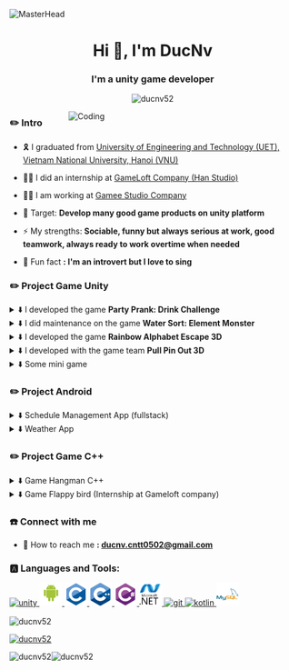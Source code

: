 ![MasterHead](https://mir-s3-cdn-cf.behance.net/project_modules/fs/54b6c068097599.5b50bca476b9b.gif)
<h1 align="center">Hi 👋, I'm DucNv</h1>
<h3 align="center">I'm a unity game developer</h3>
<p align="center"> <img src="https://komarev.com/ghpvc/?username=ducnv52&label=Profile%20views&color=0e75b6&style=flat" alt="ducnv52" /> </p>


  <img align="right" alt="Coding" width="400" src="https://img.etimg.com/thumb/msid-84146083,width-1015,height-761,imgsize-638053,resizemode-8,quality-100/prime/technology-and-startups/booting-up-developer-economy-how-tech-startups-are-helping-coders-build-and-test-software-faster.jpg">

### ✏️ Intro
- 🎗️ I graduated from [University of Engineering and Technology (UET),  Vietnam National University, Hanoi (VNU)](https://uet.vnu.edu.vn/)

- 👨‍💻 I did an internship at [GameLoft Company (Han Studio)](https://www.gameloft.com/gameloft-studios/hanoi)

- 👨‍💻 I am working at [Gamee Studio Company](https://gameestudio.com/)

- 💪 Target: **Develop many good game products on unity platform**

- ⚡ My strengths: **Sociable, funny but always serious at work, good teamwork, always ready to work overtime when needed**

- 🎤 Fun fact **: I'm an introvert but I love to sing**

### ✏️ Project Game Unity
<details><summary>⬇️ I developed the game <b>Party Prank: Drink Challenge</b></summary>
  
![image](https://play-lh.googleusercontent.com/SsMmlio3zgorgJ_6Uip_EdBE2I_WVKaoftiKWZAYHk2rwGbF97j5Bpm2oGymaCwiIi0=w240-h480-rw)
  
- Android [Link Google Store](https://play.google.com/store/apps/details?id=com.Gamee.PartyPrankChallenge&hl=en)
- Ios [Link Apple Store](https://apps.apple.com/app/id1631497447?fbclid=IwAR1Z3z22adVeAOLo11Ls9eQrJdpJ1DgY1KaRZnCf_npnKtRRtgs4Pk6JzJI)

</details>
<details><summary>⬇️ I did maintenance on the game <b>Water Sort: Element Monster</b></summary>

![image](https://play-lh.googleusercontent.com/Ul2voFT2HWoBhvpHeXwqIIN7lk5ziDYDNo0K8VeiaRIHdqk-3mGebpH7AN4jIFMQy2PT=s48-rw)
- Android [Link Google Store](https://play.google.com/store/apps/details?id=com.gamee.elementsort&hl=en)

</details>
<details><summary>⬇️ I developed the game <b>Rainbow Alphabet Escape 3D</b></summary>

![image](https://play-lh.googleusercontent.com/XKVCtxX_Ws4ksCo18hXieSoeOkoKvZ34CQ07j3-H2AH8b1BLH6WnVPT1F3qGHY8GAbo=w240-h480-rw)
- Android [Link Google Store](https://play.google.com/store/apps/details?id=com.gamee.blue.monster.rainbow.escape&hl=en)

</details>
<details><summary>⬇️ I developed with the game team <b>Pull Pin Out 3D</b></summary>
  
![image](https://play-lh.googleusercontent.com/KeqO81pupo8jvmHxowXYdnLDqGDG58na8H__xVWpeVfURtb3bebnYkWi45plE7YejcQ=s48-rw)
- Android [Link Google Store](https://play.google.com/store/apps/details?id=com.gamee.pull.pin.puzzle&hl=en)
- Ios [Link Apple Store](https://apps.apple.com/us/app/pull-pin-out-3d/id6443933564)

</details>
<details><summary>⬇️ Some mini game</summary>

- Game MiniSweeper [Link gitHub](https://github.com/ducnv52/MiniSweeperUnity)
- Game Snack [Link GitHub](https://github.com/ducnv52/Snack)
- Game Rapid Roll [Link GitHub](https://github.com/ducnv52/Rapid-Roll)
- Game Asteroids [Link GitHub](https://github.com/ducnv52/Asteroids_Unity)
- Game Brick Break [Link GitHub](https://github.com/ducnv52/bick-break)  
</details>

### ✏️ Project Android
<details><summary>⬇️ Schedule Management App (fullstack)</summary>

- Source code app android kotlin [Link gitHub](https://github.com/ducnv52/khoaLuan)
- Source code web api (backend with .netcore 3.1) [Link gitHub](https://github.com/ducnv52/DoAn_BE)
- Source code management website (vue.js) [Link gitHub](https://github.com/ducnv52/web-quan-tri-khoa-luan)
</details>
<details><summary>⬇️ Weather App</summary>

- Source code [Link gitHub](https://github.com/ducnv52/weather-app-android)

</details>

### ✏️ Project Game C++
<details><summary>⬇️ Game Hangman C++</summary>

- Source code [Link gitHub](https://github.com/ducnv52/hangManC-)

</details>
<details><summary>⬇️ Game Flappy bird (Internship at Gameloft company)</summary>

- Source code [Link gitHub](https://github.com/ducnv52/intern-summer/tree/master/week3_t6_MiniGameStarter)

</details>





<h3 align="left">☎️ Connect with me</h3>

- 📧 How to reach me **: ducnv.cntt0502@gmail.com**


<p align="left">
</p>

<h3 align="left">🅰️ Languages and Tools:</h3>
<p align="left"> <a href="https://unity.com/" target="_blank" rel="noreferrer"> <img src="https://www.vectorlogo.zone/logos/unity3d/unity3d-icon.svg" alt="unity" width="40" height="40"/> </a> <a href="https://developer.android.com" target="_blank" rel="noreferrer"> <img src="https://raw.githubusercontent.com/devicons/devicon/master/icons/android/android-original-wordmark.svg" alt="android" width="40" height="40"/> </a> <a href="https://www.cprogramming.com/" target="_blank" rel="noreferrer"> <img src="https://raw.githubusercontent.com/devicons/devicon/master/icons/c/c-original.svg" alt="c" width="40" height="40"/> </a> <a href="https://www.w3schools.com/cpp/" target="_blank" rel="noreferrer"> <img src="https://raw.githubusercontent.com/devicons/devicon/master/icons/cplusplus/cplusplus-original.svg" alt="cplusplus" width="40" height="40"/> </a> <a href="https://www.w3schools.com/cs/" target="_blank" rel="noreferrer"> <img src="https://raw.githubusercontent.com/devicons/devicon/master/icons/csharp/csharp-original.svg" alt="csharp" width="40" height="40"/> </a> <a href="https://dotnet.microsoft.com/" target="_blank" rel="noreferrer"> <img src="https://raw.githubusercontent.com/devicons/devicon/master/icons/dot-net/dot-net-original-wordmark.svg" alt="dotnet" width="40" height="40"/> </a> <a href="https://git-scm.com/" target="_blank" rel="noreferrer"> <img src="https://www.vectorlogo.zone/logos/git-scm/git-scm-icon.svg" alt="git" width="40" height="40"/> </a> <a href="https://kotlinlang.org" target="_blank" rel="noreferrer"> <img src="https://www.vectorlogo.zone/logos/kotlinlang/kotlinlang-icon.svg" alt="kotlin" width="40" height="40"/> </a> <a href="https://www.mysql.com/" target="_blank" rel="noreferrer"> <img src="https://raw.githubusercontent.com/devicons/devicon/master/icons/mysql/mysql-original-wordmark.svg" alt="mysql" width="40" height="40"/> </a> </p>

<p><img align="center" src="https://github-readme-stats-sigma-five.vercel.app/api/top-langs?username=ducnv52&show_icons=true&locale=en&layout=compact" alt="ducnv52" /></p>
<p align="left"> <a href="https://github.com/ducnv52"><img src="https://github-profile-trophy.vercel.app/?username=ducnv52" alt="ducnv52" /></a> </p>

<p><img align="left" src="https://github-readme-stats-sigma-five.vercel.app/api?username=ducnv52&show_icons=true&locale=en" alt="ducnv52" /></p>
<p>&nbsp;<img align="left" src="https://github-readme-streak-stats.herokuapp.com/?user=ducnv52&" alt="ducnv52" /></p>
